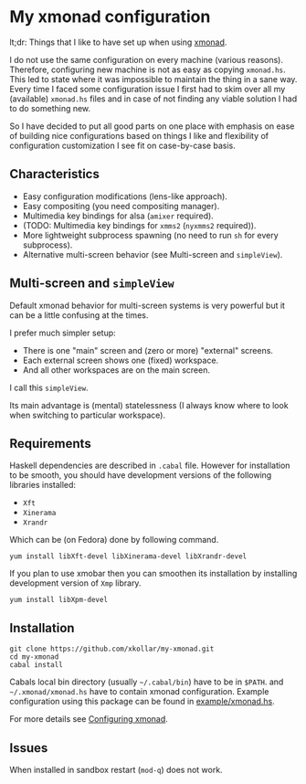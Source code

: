 My xmonad configuration
=======================

lt;dr: Things that I like to have set up when using
[xmonad](http://xmonad.org/).

I do not use the same configuration on every machine (various
reasons). Therefore, configuring new machine is not as easy as
copying `xmonad.hs`. This led to state where it was impossible
to maintain the thing in a sane way. Every time I faced some
configuration issue I first had to skim over all my (available)
`xmonad.hs` files and in case of not finding any viable
solution I had to do something new.

So I have decided to put all good parts on one place with
emphasis on ease of building nice configurations based on things
I like and flexibility of configuration customization I see fit
on case-by-case basis.

Characteristics
---------------

* Easy configuration modifications (lens-like approach).
* Easy compositing (you need compositing manager).
* Multimedia key bindings for alsa (`amixer` required).
* (TODO: Multimedia key bindings for `xmms2` (`nyxmms2` required)).
* More lightweight subprocess spawning (no need to run `sh` for every subprocess).
* Alternative multi-screen behavior (see Multi-screen and `simpleView`).

Multi-screen and `simpleView`
-----------------------------

Default xmonad behavior for multi-screen systems is very powerful
but it can be a little confusing at the times.

I prefer much simpler setup:

* There is one "main" screen and (zero or more) "external" screens.
* Each external screen shows one (fixed) workspace.
* And all other workspaces are on the main screen.

I call this `simpleView`.

Its main advantage is (mental) statelessness (I always know where
to look when switching to particular workspace).

Requirements
------------

Haskell dependencies are described in `.cabal` file.
However for installation to be smooth, you should
have development versions of the following libraries
installed:

* `Xft`
* `Xinerama`
* `Xrandr`

Which can be (on Fedora) done by following command.

~~~ { .bash }
yum install libXft-devel libXinerama-devel libXrandr-devel
~~~

If you plan to use xmobar then you can smoothen its installation
by installing development version of `Xmp` library.

~~~ { .bash }
yum install libXpm-devel
~~~

Installation
------------

~~~ { .bash }
git clone https://github.com/xkollar/my-xmonad.git
cd my-xmonad
cabal install
~~~

Cabals local bin directory (usually `~/.cabal/bin`) have to be in `$PATH`.
and `~/.xmonad/xmonad.hs` have to contain xmonad configuration.
Example configuration using this package can be found in [example/xmonad.hs](example/xmonad.hs).

For more details see [Configuring xmonad](http://xmonad.org/xmonad-docs/xmonad-contrib/XMonad-Doc-Configuring.html).

Issues
------

When installed in sandbox restart (`mod-q`) does not work.
